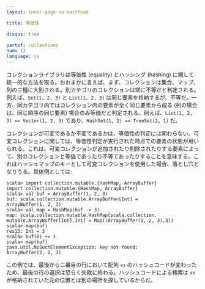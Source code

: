 ```yaml
---
layout: inner-page-no-masthead

title: 等価性

disqus: true

partof: collections
num: 13
language: ja
---
```


コレクションライブラリは等価性 (equality) とハッシング (hashing) に関して統一的な方法を取る。おおまかに言えば、まず、コレクションは集合、マップ、列の三種に大別される。別カテゴリのコレクションは常に不等だと判定される。例えば、`Set(1, 2, 3)` と `List(1, 2, 3)` は同じ要素を格納するが、不等だ。一方、同カテゴリ内ではコレクション内の要素が全く同じ要素から成る (列の場合は、同じ順序の同じ要素) 場合のみ等価だと判定される。例えば、`List(1, 2, 3) == Vector(1, 2, 3)` であり、`HashSet(1, 2) == TreeSet(2, 1)` だ。

コレクションが可変であるか不変であるかは、等価性の判定には関わらない。可変コレクションに関しては、等価性判定が実行された時点での要素の状態が用いられる。これは、可変コレクションが追加されたり削除されたりする要素によって、別のコレクションと等価であったり不等であったりすることを意味する。これはハッシュマップのキーとして可変コレクションを使用した場合、落とし穴となりうる。具体例としては:

    scala> import collection.mutable.{HashMap, ArrayBuffer}
    import collection.mutable.{HashMap, ArrayBuffer}
    scala> val buf = ArrayBuffer(1, 2, 3)
    buf: scala.collection.mutable.ArrayBuffer[Int] = 
    ArrayBuffer(1, 2, 3)
    scala> val map = HashMap(buf -> 3)
    map: scala.collection.mutable.HashMap[scala.collection.
    mutable.ArrayBuffer[Int],Int] = Map((ArrayBuffer(1, 2, 3),3))
    scala> map(buf)
    res13: Int = 3
    scala> buf(0) += 1
    scala> map(buf)
    java.util.NoSuchElementException: key not found: 
    ArrayBuffer(2, 2, 3) 

この例では、最後から二番目の行において配列 `xs` のハッシュコードが変わったため、最後の行の選択は恐らく失敗に終わる。ハッシュコードによる検索は `xs` が格納されていた元の位置とは別の場所を探しているからだ。

